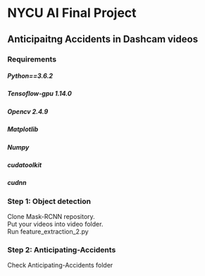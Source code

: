 # NYCU AI Final Project 
## Anticipaitng Accidents in Dashcam videos

### Requirements

##### Python==3.6.2
##### Tensoflow-gpu 1.14.0
##### Opencv 2.4.9
##### Matplotlib
##### Numpy
##### cudatoolkit
##### cudnn
### Step 1: Object detection
Clone Mask-RCNN repository.  
Put your videos into video folder.  
Run feature_extraction_2.py  
### Step 2: Anticipating-Accidents
Check Anticipating-Accidents folder
